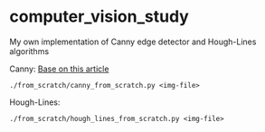 # computer_vision_study 
My own implementation of Canny edge detector and Hough-Lines algorithms

Canny: [Base on this article](https://towardsdatascience.com/canny-edge-detection-step-by-step-in-python-computer-vision-b49c3a2d8123)
<pre><code>./from_scratch/canny_from_scratch.py &ltimg-file&gt
</code></pre>

<p>Hough-Lines:</p>
<pre><code>./from_scratch/hough_lines_from_scratch.py &ltimg-file&gt
</code></pre>